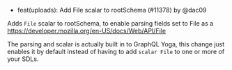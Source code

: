 - feat(uploads): Add File scalar to rootSchema (#11378) by @dac09

Adds `File` scalar to rootSchema, to enable parsing fields set to File as a https://developer.mozilla.org/en-US/docs/Web/API/File

The parsing and scalar is actually built in to GraphQL Yoga, this change just enables it by default instead of having to add `scalar File` to one or more of your SDLs.

